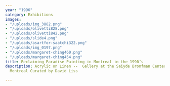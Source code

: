 ```yaml
---
year: "1996"
category: Exhibitions
images:
- "/uploads/img_3882.png"
- "/uploads/olivetti828.png"
- "/uploads/olivetti842.png"
- "/uploads/slide4.png"
- "/uploads/asartfor-saatchi322.png"
- "/uploads/img_0197.png"
- "/uploads/margaret-ching460.png"
- "/uploads/margaret-ching454.png"
title: Reclaiming Paradise Painting in Montreal in the 1990’s
description: Acrylic on Linen --  Gallery at the Saiyde Bronfman Center for the Arts,
  Montreal Curated by David Liss

---
```

